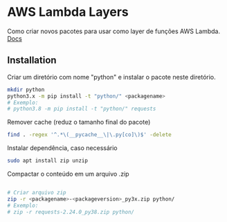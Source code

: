 # AWS Lambda Layers

Como criar novos pacotes para usar como layer de funções AWS Lambda.  
[Docs](https://docs.aws.amazon.com/lambda/latest/dg/configuration-layers.html)

## Installation

Criar um diretório com nome "python" e instalar o pacote neste diretório.

```bash
mkdir python
python3.x -m pip install -t "python/" <packagename>
# Exemplo:
# python3.8 -m pip install -t "python/" requests
```

Remover cache (reduz o tamanho final do pacote)
```bash
find . -regex '^.*\(__pycache__\|\.py[co]\)$' -delete
```

Instalar dependência, caso necessário
```bash
sudo apt install zip unzip
```

Compactar o conteúdo em um arquivo .zip
```bash

# Criar arquivo zip
zip -r <packagename>-<packageversion>_py3x.zip python/
# Exemplo:
# zip -r requests-2.24.0_py38.zip python/
```
